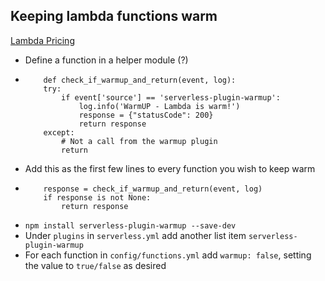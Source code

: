 ## Keeping lambda functions warm
[Lambda Pricing](https://aws.amazon.com/lambda/pricing/)

- Define a function in a helper module (?)
- 
    ```
        def check_if_warmup_and_return(event, log):
        try:
            if event['source'] == 'serverless-plugin-warmup':
                log.info('WarmUP - Lambda is warm!')
                response = {"statusCode": 200}
                return response
        except:
            # Not a call from the warmup plugin
            return
    ```
- Add this as the first few lines to every function you wish to keep warm
- 
    ```
        response = check_if_warmup_and_return(event, log)
        if response is not None:
            return response
    ``` 
- `npm install serverless-plugin-warmup --save-dev`
- Under `plugins` in `serverless.yml` add another list item `serverless-plugin-warmup`
- For each function in `config/functions.yml` add `warmup: false`, setting the value to `true/false` as desired
    
